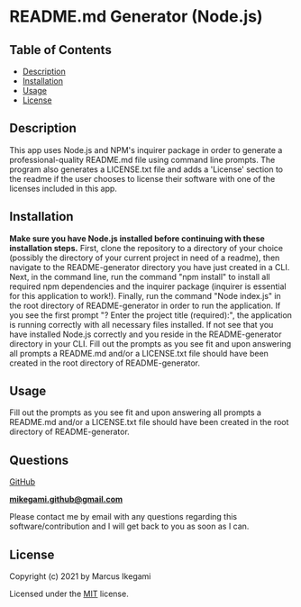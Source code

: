 
# README.md Generator (Node.js)


## Table of Contents
* [Description](#description)
* [Installation](#installation)
* [Usage](#usage)
* [License](#license)

## Description 

This app uses Node.js and NPM's inquirer package in order to generate a professional-quality README.md file using command line prompts. The program also generates a LICENSE.txt file and adds a 'License' section to the readme if the user chooses to license their software with one of the licenses included in this app.

## Installation

**Make sure you have Node.js installed before continuing with these installation steps.** First, clone the repository to a directory of your choice (possibly the directory of your current project in need of a readme), then navigate to the README-generator directory you have just created in a CLI. Next, in the command line, run the command "npm install" to install all required npm dependencies and the inquirer package (inquirer is essential for this application to work!). Finally, run the command "Node index.js" in the root directory of README-generator in order to run the application. If you see the first prompt "? Enter the project title (required):", the application is running correctly with all necessary files installed. If not see that you have installed Node.js correctly and you reside in the README-generator directory in your CLI. Fill out the prompts as you see fit and upon answering all prompts a README.md and/or a LICENSE.txt file should have been created in the root directory of README-generator.

## Usage

Fill out the prompts as you see fit and upon answering all prompts a README.md and/or a LICENSE.txt file should have been created in the root directory of README-generator.

## Questions

[GitHub](https://github.com/marcusikegami)

**mikegami.github@gmail.com**

Please contact me by email with any questions regarding this software/contribution and I will get back to you as soon as I can.

## License

  Copyright (c) 2021 by Marcus Ikegami
  
  Licensed under the [MIT](LICENSE.txt) license.
  
